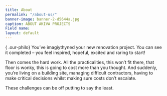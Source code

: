```yaml
---
title: About
permalink: "/about-us/"
banner-image: banner-2-d5644a.jpg
caption: ABOUT AKIVA PROJECTS
Field name: 
layout: default
---
```


{ .our-philo}
You’ve imagiythyned your new renovation project. You can see it completed – you feel inspired, hopeful, excited and raring to start!

Then comes the hard work.  All the practicalities, this won’t fit there, that floor is wonky, this is going to cost more than you thought.  And suddenly, you’re living on a building site, managing difficult contractors, having to make critical decisions whilst making sure costs don’t escalate.

These challenges can be off putting to say the least.